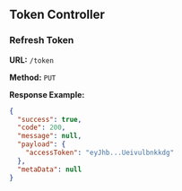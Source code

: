 ## Token Controller

### Refresh Token
**URL:** `/token`

**Method:** `PUT`

**Response Example:**
```json
{
  "success": true,
  "code": 200,
  "message": null,
  "payload": {
    "accessToken": "eyJhb...Ueivulbnkkdg"
  },
  "metaData": null
}
```
